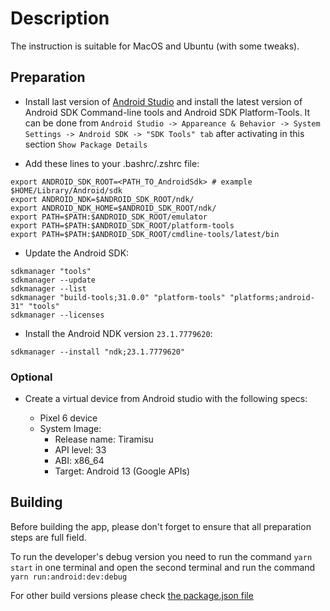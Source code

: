 # Description

The instruction is suitable for MacOS and Ubuntu (with some tweaks).

## Preparation

- Install last version of [Android Studio](https://developer.android.com/studio) and install the latest version of Android SDK Command-line tools and Android SDK Platform-Tools. It can be done from `Android Studio -> Appareance & Behavior -> System Settings -> Android SDK -> "SDK Tools" tab` after activating in this section `Show Package Details`

- Add these lines to your .bashrc/.zshrc file:

```shell
export ANDROID_SDK_ROOT=<PATH_TO_AndroidSdk> # example $HOME/Library/Android/sdk
export ANDROID_NDK=$ANDROID_SDK_ROOT/ndk/
export ANDROID_NDK_HOME=$ANDROID_SDK_ROOT/ndk/
export PATH=$PATH:$ANDROID_SDK_ROOT/emulator
export PATH=$PATH:$ANDROID_SDK_ROOT/platform-tools
export PATH=$PATH:$ANDROID_SDK_ROOT/cmdline-tools/latest/bin
```

- Update the Android SDK:

```shell
sdkmanager "tools"
sdkmanager --update
sdkmanager --list
sdkmanager "build-tools;31.0.0" "platform-tools" "platforms;android-31" "tools"
sdkmanager --licenses
```

- Install the Android NDK version `23.1.7779620`:

```shell
sdkmanager --install "ndk;23.1.7779620"
```

### Optional

- Create a virtual device from Android studio with the following specs:

  - Pixel 6 device
  - System Image:
    - Release name: Tiramisu
    - API level: 33
    - ABI: x86_64
    - Target: Android 13 (Google APIs)

## Building

Before building the app, please don't forget to ensure that all preparation steps are full field.

To run the developer's debug version you need to run the command `yarn start` in one terminal and open the second terminal and run the command `yarn run:android:dev:debug`

For other build versions please check [the package.json file](./package.json)